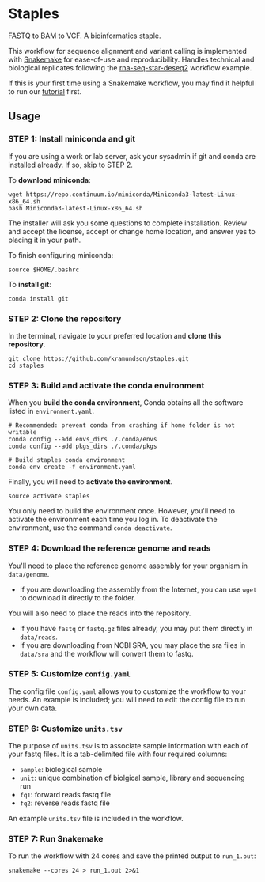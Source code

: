 # Staples

FASTQ to BAM to VCF. A bioinformatics staple.

This workflow for sequence alignment and variant calling is implemented with [Snakemake](https://snakemake.readthedocs.io/en/stable/) for ease-of-use and reproducibility. Handles technical and biological replicates following the [rna-seq-star-deseq2](https://github.com/snakemake-workflows/rna-seq-star-deseq2) workflow example.

If this is your first time using a Snakemake workflow, you may find it helpful to run our [tutorial](https://github.com/lisakmalins/Snakespeare) first.


## Usage

### STEP 1: Install miniconda and git
If you are using a work or lab server, ask your sysadmin if git and conda are installed already. If so, skip to STEP 2.

To __download miniconda__:
```
wget https://repo.continuum.io/miniconda/Miniconda3-latest-Linux-x86_64.sh
bash Miniconda3-latest-Linux-x86_64.sh
```

The installer will ask you some questions to complete installation. Review and accept the license, accept or change home location, and answer yes to placing it in your path.

To finish configuring miniconda:
```
source $HOME/.bashrc
```

To __install git__:
```
conda install git
```

### STEP 2: Clone the repository

In the terminal, navigate to your preferred location and __clone this repository__.

```
git clone https://github.com/kramundson/staples.git
cd staples
```

### STEP 3: Build and activate the conda environment
When you __build the conda environment__, Conda obtains all the software listed in `environment.yaml`.
```
# Recommended: prevent conda from crashing if home folder is not writable
conda config --add envs_dirs ./.conda/envs
conda config --add pkgs_dirs ./.conda/pkgs

# Build staples conda environment
conda env create -f environment.yaml
```

Finally, you will need to __activate the environment__.
```
source activate staples
```

You only need to build the environment once. However, you'll need to activate the environment each time you log in. To deactivate the environment, use the command `conda deactivate`.

### STEP 4: Download the reference genome and reads
You'll need to place the reference genome assembly for your organism in `data/genome`.
- If you are downloading the assembly from the Internet, you can use `wget` to download it directly to the folder.

You will also need to place the reads into the repository.
- If you have `fastq` or `fastq.gz` files already, you may put them directly in `data/reads`.
- If you are downloading from NCBI SRA, you may place the sra files in `data/sra` and the workflow will convert them to fastq.

### STEP 5: Customize `config.yaml`
The config file `config.yaml` allows you to customize the workflow to your needs. An example is included; you will need to edit the config file to run your own data.

### STEP 6: Customize `units.tsv`
The purpose of `units.tsv` is to associate sample information with each of your fastq files. It is a tab-delimited file with four required columns:
- `sample`: biological sample
- `unit`: unique combination of biolgical sample, library and sequencing run
- `fq1`: forward reads fastq file
- `fq2`: reverse reads fastq file

An example `units.tsv` file is included in the workflow.

### STEP 7: Run Snakemake
To run the workflow with 24 cores and save the printed output to `run_1.out`:
```
snakemake --cores 24 > run_1.out 2>&1
```
